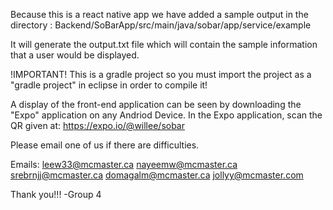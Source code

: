 Because this is a react native app we have added a sample output in the directory : Backend/SoBarApp/src/main/java/sobar/app/service/example


It will generate the output.txt file which will contain the sample information that a user would be displayed.


!IMPORTANT!
This is a gradle project so you must import the project as a "gradle project" in eclipse in order to compile it!

A display of the front-end application can be seen by downloading the "Expo" application on any Andriod Device.
In the Expo application, scan the QR given at: https://expo.io/@willee/sobar

Please email one of us if there are difficulties.


Emails:
leew33@mcmaster.ca 
nayeemw@mcmaster.ca
srebrnjj@mcmaster.ca
domagalm@mcmaster.ca
jollyy@mcmaster.com 


Thank you!!!
-Group 4